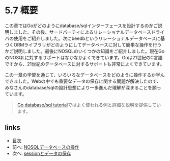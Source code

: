 # 5.7 概要
この章ではGoがどのようにdatabase/sqlインターフェースを設計するのかご説明しました。その後、サードパーティによるリレーショナルデータベースドライバの使用をご紹介しました。次にbeedbというリレーショナルデータベースに基づくORMライブラリがどのようにしてデータベースに対して簡単な操作を行うかご説明しました。最後にNOSQLのいくつかの知識をご紹介しました。現在GoのNOSQLに対するサポートはなかなかよくできています。Goは21世紀のC言語ですから、21世紀のデータベースに対するサポートも非常によくできています。

この一章の学習を通じて、いろいろなデータベースをどのように操作するか学んできました。Webの中でも重要なデータの保存に関する問題が解決したので、みなさんのdatabase/sqlの設計思想により一歩進んだ理解が深まることを願っています。

>[Go database/sql tutorial](http://go-database-sql.org/)ではよく使われる例と詳細な説明を提供しています。

## links
   * [目次](<preface.md>)
   * 前へ: [NOSQLデータベースの操作](<05.6.md>)
   * 次へ: [sessionとデータの保存](<06.0.md>)
